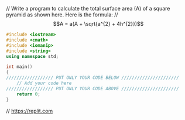 // Write a program to calculate the total surface area (A) of a square pyramid
as shown here. Here is the formula:
// $$A = a(A + \sqrt{a^{2} + 4h^{2}})$$
```cpp
#include <iostream>
#include <cmath>
#include <iomanip>
#include <string>
using namespace std;

int main()
{
////////////////// PUT ONLY YOUR CODE BELOW //////////////////////
    // Add your code here
////////////////// PUT ONLY YOUR CODE ABOVE //////////////////////
    return 0;
}    
```

// https://replit.com
